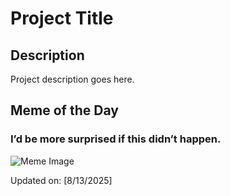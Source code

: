 # Project Title

## Description

Project description goes here.

## Meme of the Day

### I’d be more surprised if this didn’t happen.
![Meme Image](https://i.redd.it/lz6gdj9bogif1.gif)

Updated on: [8/13/2025]
